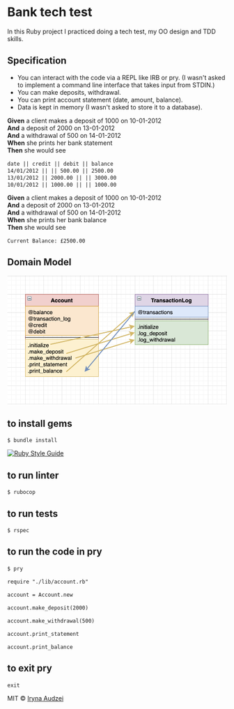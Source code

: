# Bank tech test

In this Ruby project I practiced doing a tech test, my OO design and TDD skills.

## Specification

* You can interact with the code via a REPL like IRB or pry.  (I wasn't asked to implement a command line interface that takes input from STDIN.)
* You can make deposits, withdrawal.
* You can print account statement (date, amount, balance).
* Data is kept in memory (I wasn't asked to store it to a database).

**Given** a client makes a deposit of 1000 on 10-01-2012  
**And** a deposit of 2000 on 13-01-2012  
**And** a withdrawal of 500 on 14-01-2012  
**When** she prints her bank statement  
**Then** she would see

```
date || credit || debit || balance
14/01/2012 || || 500.00 || 2500.00
13/01/2012 || 2000.00 || || 3000.00
10/01/2012 || 1000.00 || || 1000.00
```
**Given** a client makes a deposit of 1000 on 10-01-2012  
**And** a deposit of 2000 on 13-01-2012  
**And** a withdrawal of 500 on 14-01-2012  
**When** she prints her bank balance  
**Then** she would see

```
Current Balance: £2500.00
```

## Domain Model
![Bank domain model](./public/images/bank_diagram.png)

## to install gems
```
$ bundle install
```
[![Ruby Style Guide](https://img.shields.io/badge/code_style-rubocop-brightgreen.svg)](https://github.com/rubocop-hq/rubocop)

## to run linter
```
$ rubocop
```

## to run tests
```
$ rspec
```
## to run the code in pry
```
$ pry
```

```
require "./lib/account.rb"
```
```
account = Account.new
```
```
account.make_deposit(2000)
```
```
account.make_withdrawal(500)
```
```
account.print_statement
```
```
account.print_balance
```

## to exit pry
```
exit
```

MIT © [Iryna Audzei]()